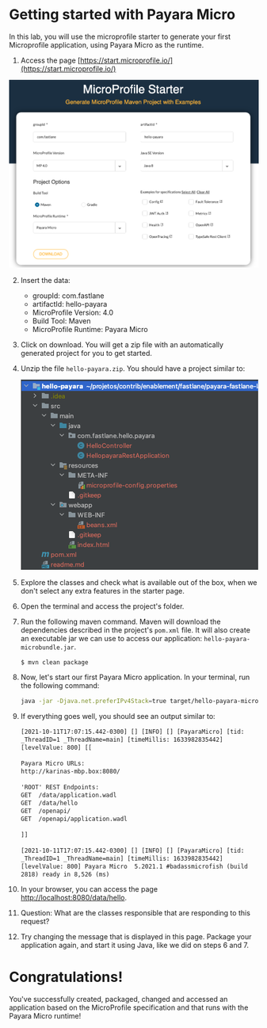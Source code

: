 # Getting started with Payara Micro

In this lab, you will use the microprofile starter to generate your first Microprofile application, using Payara Micro as the runtime. 

1. Access the page [https://start.microprofile.io/](https://start.microprofile.io/)


![mp starter](support/images/hello-payara-mp-started.jpg)


2. Insert the data:

   * groupId: com.fastlane
   * artifactId: hello-payara
   * MicroProfile Version: 4.0
   * Build Tool: Maven
   * MicroProfile Runtime: Payara Micro

3. Click on download. You will get a zip file with an automatically generated project for you to get started. 

4. Unzip the file `hello-payara.zip`. You should have a project similar to:

   ![mp starter](support/images/hello-payara-folder-structure.jpg)

   

5. Explore the classes and check what is available out of the box, when we don't select any extra features in the starter page.

6. Open the terminal and access the project's folder. 

7. Run the following maven command. Maven will download the dependencies described in the project's `pom.xml` file. It will also create an executable jar we can use to access our application: `hello-payara-microbundle.jar`.

   ```shell
   $ mvn clean package
   ```

7. Now, let's start our first Payara Micro application. In your terminal, run the following command:

   ```bash
   java -jar -Djava.net.preferIPv4Stack=true target/hello-payara-microbundle.jar
   ```

8. If everything goes well, you should see an output similar to: 

   ```
   [2021-10-11T17:07:15.442-0300] [] [INFO] [] [PayaraMicro] [tid: _ThreadID=1 _ThreadName=main] [timeMillis: 1633982835442] [levelValue: 800] [[
   
   Payara Micro URLs:
   http://karinas-mbp.box:8080/
   
   'ROOT' REST Endpoints:
   GET	/data/application.wadl
   GET	/data/hello
   GET	/openapi/
   GET	/openapi/application.wadl
   
   ]]
   
   [2021-10-11T17:07:15.442-0300] [] [INFO] [] [PayaraMicro] [tid: _ThreadID=1 _ThreadName=main] [timeMillis: 1633982835442] [levelValue: 800] Payara Micro  5.2021.1 #badassmicrofish (build 2818) ready in 8,526 (ms)
   ```

9. In your browser, you can access the page [http://localhost:8080/data/hello](http://localhost:8080/data/hello). 

10. Question: What are the classes responsible that are responding to this request? 

11. Try changing the message that is displayed in this page. Package your application again, and start it using Java, like we did on steps 6 and 7. 

# Congratulations!

You've successfully created, packaged, changed and accessed an application based on the MicroProfile specification and that runs with the Payara Micro runtime!